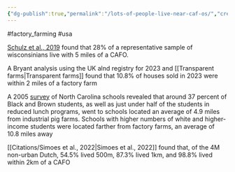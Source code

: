 ```yaml
---
{"dg-publish":true,"permalink":"/lots-of-people-live-near-caf-os/","created":"2025-10-23T17:42:43.690+01:00","updated":"2025-10-23T18:06:08.674+01:00"}
---
```


#factory_farming #usa 

[Schulz et al., 2019](https://www.sciencedirect.com/science/article/pii/S0160412018320750#s0010) found that 28% of a representative sample of wisconsinians live with 5 miles of a CAFO.

A Bryant analysis using the UK alnd registry for 2023 and [[Transparent farms\|Transparent farms]] found that 10.8% of houses sold in 2023 were within 2 miles of a factory farm

A 2005 [survey](https://www.ffacoalition.org/blog-posts/environmental-racism-factory-farming) of North Carolina schools revealed that around 37 percent of Black and Brown students, as well as just under half of the students in reduced lunch programs, went to schools located an average of 4.9 miles from industrial pig farms. Schools with higher numbers of white and higher-income students were located farther from factory farms, an average of 10.8 miles away

[[Citations/Simoes et al., 2022\|Simoes et al., 2022]] found that, of the 4M non-urban Dutch, 54.5% lived 500m, 87.3% lived 1km, and 98.8% lived within 2km of a CAFO